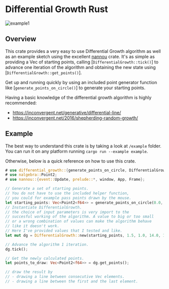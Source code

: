# Differential Growth Rust

![example1](https://github.com/DriesCruyskens/differential-growth-rs/raw/main/images/example1.gif)

## Overview
 
This crate provides a very easy to use Differential Growth algorithm as well as an example sketch using the excellent [nannou](https://crates.io/crates/nannou) crate.
It's as simple as providing a Vec of starting points, calling [`DifferentialGrowth::tick()`] to advance one iteration of the algorithm and obtaining the new state
using [`DifferentialGrowth::get_points()`].

Get up and running quickly by using an included point generator function like [`generate_points_on_circle()`] to generate your starting points.

Having a basic knowledge of the differential growth algorithm is highly recommended:
- <https://inconvergent.net/generative/differential-line/>
- <https://inconvergent.net/2016/shepherding-random-growth/>

## Example

The best way to understand this crate is by taking a look at `/example` folder. You can run it on any platform running `cargo run --example example`.

Otherwise, below is a quick reference on how to use this crate.

```rust
# use differential_growth::{generate_points_on_circle, DifferentialGrowth};
# use nalgebra::Point2; 
# use nannou::{event::Update, prelude::*, window, App, Frame};

// Generate a set of starting points.
// You do not have to use the included helper function,
// you could for example pass points drawn by the mouse.
let starting_points: Vec<Point2<f64>> = generate_points_on_circle(0.0, 0.0, 10.0, 10);
// Instantiate DifferentialGrowth.
// the choice of input parameters is very import to the
// succesful working of the algorithm. A value to big or too small
// or a wrong combination of values can make the algorithm behave
// like it doesn't work.
// Here I've provided values that I tested and like.
let mut dg = DifferentialGrowth::new(starting_points, 1.5, 1.0, 14.0, 1.1, 5.0);

// Advance the algorithm 1 iteration.
dg.tick();

// Get the newly calculated points.
let points_to_draw: Vec<Point2<f64>> = dg.get_points();

// draw the result by
// - drawing a line between consecutive Vec elements.
// - drawing a line between the first and the last element.
```